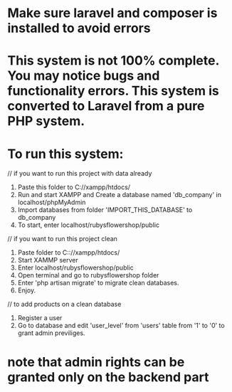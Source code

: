 # Make sure laravel and composer is installed to avoid errors
# This system is not 100% complete. You may notice bugs and functionality errors. This system is converted to Laravel from a pure PHP system.



# To run this system:

// if you want to run this project with data already
1. Paste this folder to C://xampp/htdocs/
2. Run and start XAMPP and Create a database named 'db_company' in localhost/phpMyAdmin
3. Import databases from folder 'IMPORT_THIS_DATABASE' to db_company
4. To start, enter localhost/rubysflowershop/public



// if you want to run this project clean
1. Paste folder to C:://xampp/htdocs/
2. Start XAMMP server
3. Enter localhost/rubysflowershop/public
4. Open terminal and go to rubysflowershop folder
5. Enter 'php artisan migrate' to migrate clean databases.
6. Enjoy.



// to add products on a clean database
1. Register a user
2. Go to database and edit 'user_level' from 'users' table from '1' to '0' to grant admin previliges.
# note that admin rights can be granted only on the backend part
